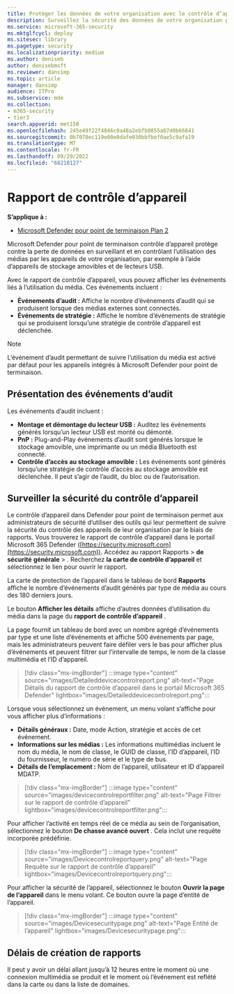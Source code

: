 ```yaml
---
title: Protéger les données de votre organisation avec le contrôle d’appareil
description: Surveillez la sécurité des données de votre organisation par le biais de rapports de contrôle d’appareil.
ms.service: microsoft-365-security
ms.mktglfcycl: deploy
ms.sitesec: library
ms.pagetype: security
ms.localizationpriority: medium
ms.author: deniseb
author: denisebmsft
ms.reviewer: dansimp
ms.topic: article
manager: dansimp
audience: ITPro
ms.subservice: mde
ms.collection:
- m365-security
- tier3
search.appverid: met150
ms.openlocfilehash: 245e49f22f4846c0a48a2ebfb0855a07d0b66841
ms.sourcegitcommit: 0b7070ec119e00e0dafe030bbfbef0ae5c9afa19
ms.translationtype: MT
ms.contentlocale: fr-FR
ms.lasthandoff: 09/29/2022
ms.locfileid: "68210127"
---
```

# <a name="device-control-report"></a>Rapport de contrôle d’appareil

**S’applique à :** 
- [Microsoft Defender pour point de terminaison Plan 2](https://go.microsoft.com/fwlink/p/?linkid=2154037)

Microsoft Defender pour point de terminaison contrôle d’appareil protège contre la perte de données en surveillant et en contrôlant l’utilisation des médias par les appareils de votre organisation, par exemple à l’aide d’appareils de stockage amovibles et de lecteurs USB.

Avec le rapport de contrôle d’appareil, vous pouvez afficher les événements liés à l’utilisation du média. Ces événements incluent :

- **Événements d’audit :** Affiche le nombre d’événements d’audit qui se produisent lorsque des médias externes sont connectés.
- **Événements de stratégie :** Affiche le nombre d’événements de stratégie qui se produisent lorsqu’une stratégie de contrôle d’appareil est déclenchée.

> [!NOTE]
> L’événement d’audit permettant de suivre l’utilisation du média est activé par défaut pour les appareils intégrés à Microsoft Defender pour point de terminaison.

## <a name="understanding-the-audit-events"></a>Présentation des événements d’audit

Les événements d’audit incluent :

- **Montage et démontage du lecteur USB :** Auditez les événements générés lorsqu’un lecteur USB est monté ou démonté.
- **PnP :** Plug-and-Play événements d’audit sont générés lorsque le stockage amovible, une imprimante ou un média Bluetooth est connecté.
- **Contrôle d’accès au stockage amovible :** Les événements sont générés lorsqu’une stratégie de contrôle d’accès au stockage amovible est déclenchée. Il peut s’agir de l’audit, du bloc ou de l’autorisation.

## <a name="monitor-device-control-security"></a>Surveiller la sécurité du contrôle d’appareil

Le contrôle d’appareil dans Defender pour point de terminaison permet aux administrateurs de sécurité d’utiliser des outils qui leur permettent de suivre la sécurité du contrôle des appareils de leur organisation par le biais de rapports. Vous trouverez le rapport de contrôle d’appareil dans le portail Microsoft 365 Defender ([https://security.microsoft.com](https://security.microsoft.com)). Accédez au rapport Rapports  > **de sécurité** **générale** > . Recherchez **la carte de contrôle d’appareil** et sélectionnez le lien pour ouvrir le rapport. 

La carte de protection de l’appareil dans le tableau de bord **Rapports** affiche le nombre d’événements d’audit générés par type de média au cours des 180 derniers jours.

Le bouton **Afficher les détails** affiche d’autres données d’utilisation du média dans la page du **rapport de contrôle d’appareil** .

La page fournit un tableau de bord avec un nombre agrégé d’événements par type et une liste d’événements et affiche 500 événements par page, mais les administrateurs peuvent faire défiler vers le bas pour afficher plus d’événements et peuvent filtrer sur l’intervalle de temps, le nom de la classe multimédia et l’ID d’appareil.

> [!div class="mx-imgBorder"]
> :::image type="content" source="images/Detaileddevicecontrolreport.png" alt-text="Page Détails du rapport de contrôle d’appareil dans le portail Microsoft 365 Defender" lightbox="images/Detaileddevicecontrolreport.png":::

Lorsque vous sélectionnez un événement, un menu volant s’affiche pour vous afficher plus d’informations :

- **Détails généraux :** Date, mode Action, stratégie et accès de cet événement.
- **Informations sur les médias :** Les informations multimédias incluent le nom du média, le nom de classe, le GUID de classe, l’ID d’appareil, l’ID du fournisseur, le numéro de série et le type de bus.
- **Détails de l’emplacement :** Nom de l’appareil, utilisateur et ID d’appareil MDATP.

> [!div class="mx-imgBorder"]
> :::image type="content" source="images/devicecontrolreportfilter.png" alt-text="Page Filtrer sur le rapport de contrôle d’appareil" lightbox="images/devicecontrolreportfilter.png":::

Pour afficher l’activité en temps réel de ce média au sein de l’organisation, sélectionnez le bouton **De chasse avancé ouvert** . Cela inclut une requête incorporée prédéfinie.

> [!div class="mx-imgBorder"]
> :::image type="content" source="images/Devicecontrolreportquery.png" alt-text="Page Requête sur le rapport de contrôle d’appareil" lightbox="images/Devicecontrolreportquery.png":::

Pour afficher la sécurité de l’appareil, sélectionnez le bouton **Ouvrir la page de l’appareil** dans le menu volant. Ce bouton ouvre la page d’entité de l’appareil.

> [!div class="mx-imgBorder"]
> :::image type="content" source="images/Devicesecuritypage.png" alt-text="Page Entité de l’appareil" lightbox="images/Devicesecuritypage.png":::

## <a name="reporting-delays"></a>Délais de création de rapports

Il peut y avoir un délai allant jusqu’à 12 heures entre le moment où une connexion multimédia se produit et le moment où l’événement est reflété dans la carte ou dans la liste de domaines.
